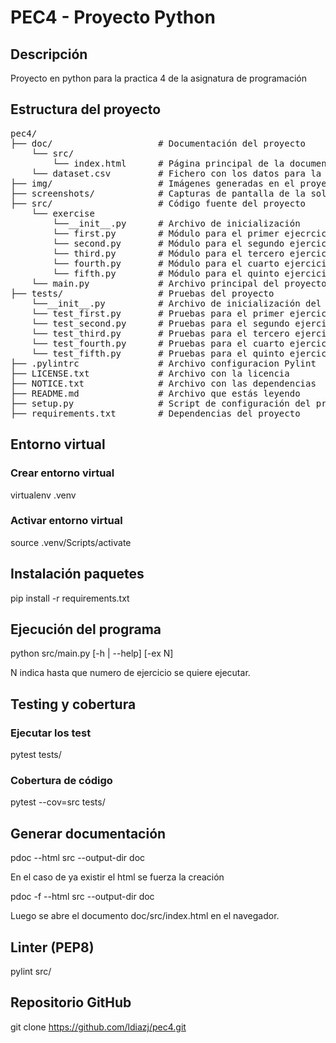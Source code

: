 # PEC4 - Proyecto Python

## Descripción

Proyecto en python para la practica 4 de la asignatura de programación

## Estructura del proyecto

<pre>
pec4/  
├── doc/                    # Documentación del proyecto  
    └── src/  
        └── index.html      # Página principal de la documentación  
    └── dataset.csv         # Fichero con los datos para la practica  
├── img/                    # Imágenes generadas en el proyecto  
├── screenshots/            # Capturas de pantalla de la solución  
├── src/                    # Código fuente del proyecto  
    └── exercise  
        └──__init__.py      # Archivo de inicialización  
        └── first.py        # Módulo para el primer ejecrcicio  
        └── second.py       # Módulo para el segundo ejercicio  
        └── third.py        # Módulo para el tercero ejercicio  
        └── fourth.py       # Módulo para el cuarto ejercicio  
        └── fifth.py        # Módulo para el quinto ejercicio  
    └── main.py             # Archivo principal del proyecto  
├── tests/                  # Pruebas del proyecto  
    └──__init__.py          # Archivo de inicialización del paquete  
    └── test_first.py       # Pruebas para el primer ejercicio  
    └── test_second.py      # Pruebas para el segundo ejercicio  
    └── test_third.py       # Pruebas para el tercero ejercicio  
    └── test_fourth.py      # Pruebas para el cuarto ejercicio  
    └── test_fifth.py       # Pruebas para el quinto ejercicio  
├── .pylintrc               # Archivo configuracion Pylint  
├── LICENSE.txt             # Archivo con la licencia  
├── NOTICE.txt              # Archivo con las dependencias 
├── README.md               # Archivo que estás leyendo  
├── setup.py                # Script de configuración del proyecto  
├── requirements.txt        # Dependencias del proyecto
</pre>

## Entorno virtual

### Crear entorno virtual

virtualenv .venv

### Activar entorno virtual

source .venv/Scripts/activate

## Instalación paquetes

pip install -r requirements.txt

## Ejecución del programa

python src/main.py [-h | --help] [-ex N]

N indica hasta que numero de ejercicio se quiere ejecutar.

## Testing y cobertura

### Ejecutar los test

pytest tests/

### Cobertura de código

pytest --cov=src tests/

## Generar documentación

pdoc --html src --output-dir doc

En el caso de ya existir el html se fuerza la creación

pdoc -f --html src --output-dir doc

Luego se abre el documento doc/src/index.html en el navegador.

## Linter (PEP8)

pylint src/

## Repositorio GitHub

git clone https://github.com/ldiazj/pec4.git
